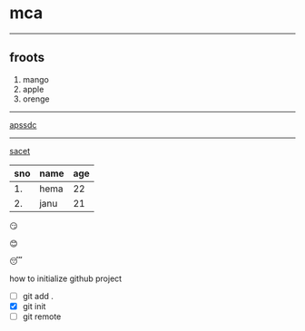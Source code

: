 # mca
___
## froots
 1. mango
 2. apple
 3. orenge
 _____
 
 [apssdc](http://apssdc.in)
 
 _______
 
 [sacet](http://sacet.ac.in)
 
 sno | name | age
 ----|------|----
1.|hema|22
2.|janu|21

:smirk:

:blush:

:sleeping:

how to initialize github project

- [ ] git add .
- [x] git init
- [ ] git remote
